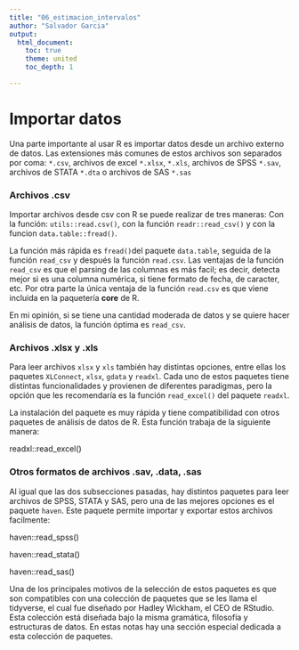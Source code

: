 ```yaml
---
title: "06_estimacion_intervalos"
author: "Salvador Garcia"
output:   
  html_document:
    toc: true
    theme: united
    toc_depth: 1

---
```


# Importar datos
Una parte importante al usar R es importar datos desde un archivo externo de datos. Las extensiones más comunes de estos archivos son separados por coma: `*.csv`, archivos de excel `*.xlsx`, `*.xls`, archivos de SPSS `*.sav`, archivos de STATA `*.dta` o archivos de SAS `*.sas`

### Archivos **.csv**
Importar archivos desde csv con R se puede realizar de tres maneras: Con la función: `utils::read.csv()`, con la función `readr::read_csv()` y con la funcion `data.table::fread()`. 

La función más rápida es `fread()`del paquete `data.table`, seguida de la función `read_csv` y después la función `read.csv`. Las ventajas de la función `read_csv` es que el parsing de las columnas es más facil; es decir, detecta mejor si es una columna numérica, si tiene formato de fecha, de caracter, etc. Por otra parte la única ventaja de la función `read.csv` es que viene incluida en la paquetería **core** de R.

En mi opinión, si se tiene una cantidad moderada de datos y se quiere hacer análisis de datos, la función óptima es `read_csv`.

### Archivos **.xlsx y .xls**

Para leer archivos `xlsx` y `xls` también hay distintas opciones, entre ellas los paquetes `XLConnect`, `xlsx`, `gdata` y `readxl`. Cada uno de estos paquetes tiene distintas funcionalidades y provienen de diferentes paradigmas, pero la opción que les recomendaría es la función `read_excel()` del paquete `readxl`.

La instalación del paquete es muy rápida y tiene compatibilidad con otros paquetes de análisis de datos de R. Esta función trabaja de la siguiente manera:

readxl::read_excel()

### Otros formatos de archivos **.sav**, **.data**, **.sas**

Al igual que las dos subsecciones pasadas, hay distintos paquetes para leer archivos de SPSS, STATA y SAS, pero una de las mejores opciones es el paquete `haven`. Este paquete permite importar y exportar estos archivos facilmente:

haven::read_spss()

haven::read_stata()

haven::read_sas()

Una de los principales motivos de la selección de estos paquetes es que son compatibles con una colección de paquetes que se les llama el tidyverse, el cual fue diseñado por Hadley Wickham, el CEO de RStudio. Esta colección está diseñada bajo la misma gramática, filosofía y estructuras de datos. En estas notas hay una sección especial dedicada a esta colección de paquetes.

